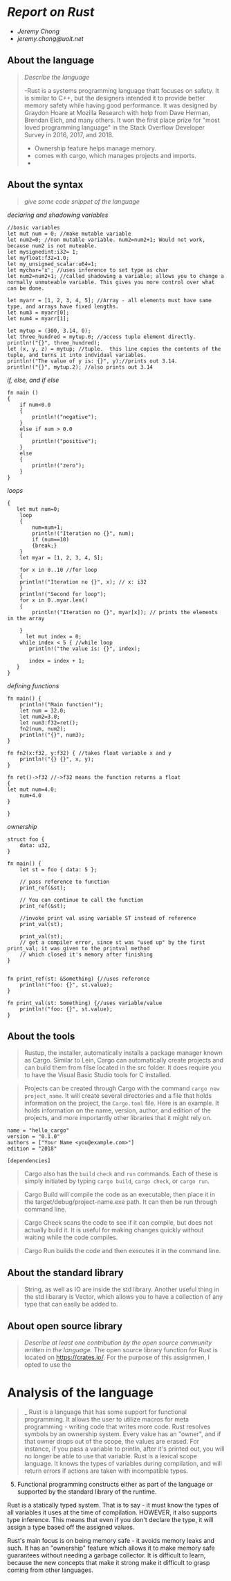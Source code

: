 # _Report on Rust_

- _Jeremy Chong_
- _jeremy.chong@uoit.net_

## About the language

> _Describe the language_
>
> -Rust is a systems programming language thatt focuses on safety. It is similar to C++, but the designers intended it to provide better memory safety while having good performance. It was designed by Graydon Hoare at Mozilla Research with help from Dave Herman, Brendan Eich, and many others. It won the first place prize for "most loved programming language" in the Stack Overflow Developer Survey in 2016, 2017, and 2018.
> - Ownership feature helps manage memory.
> - comes with cargo, which manages projects and imports.
> - 

## About the syntax

> _give some code snippet of the language_
    
*declaring and shadowing variables*
```
//basic variables
let mut num = 0; //make mutable variable
let num2=0; //non mutable variable. num2=num2+1; Would not work, because num2 is not muteable.
let mysignedint:i32= 1;
let myfloat:f32=1.0;
let my_unsigned_scalar:u64=1;
let mychar='x'; //uses inference to set type as char
let num2=num2+1; //called shadowing a variable; allows you to change a normally unmuteable variable. This gives you more control over what can be done.

let myarr = [1, 2, 3, 4, 5]; //Array - all elements must have same type, and arrays have fixed lengths.
let num3 = myarr[0];
let num4 = myarr[1];

let mytup = (300, 3.14, 0);
let three_hundred = mytup.0; //access tuple element directly.
println!("{}", three_hundred);
let (x, y, z) = mytup; //tuple.  this line copies the contents of the tuple, and turns it into indvidual variables.
println!("The value of y is: {}", y);//prints out 3.14.
println!("{}", mytup.2); //also prints out 3.14
```
*if, else, and if else*

```
fn main ()
{
    if num<0.0
    {
        println!("negative");
    }
    else if num > 0.0
    {
        println!("positive");
    }
    else
    {
        println!("zero");
    }
}

```

*loops*
```fn main ()
{
   let mut num=0;
    loop
    {
        num=num+1;
        println!("Iteration no {}", num);
        if (num==10)
        {break;}
    }
    let myar = [1, 2, 3, 4, 5];

    for x in 0..10 //for loop
    {
    println!("Iteration no {}", x); // x: i32
    }
    println!("Second for loop");
    for x in 0..myar.len()
    {
        println!("Iteration no {}", myar[x]); // prints the elements in the array

    }
      let mut index = 0;
    while index < 5 { //while loop
       println!("the value is: {}", index);

       index = index + 1;
   }
}
```
*defining functions*
```
fn main() {
    println!("Main function!");
    let num = 32.0;
    let num2=3.0;
    let num3:f32=ret();
    fn2(num, num2);
    println!("{}", num3);
}

fn fn2(x:f32, y:f32) { //takes float variable x and y
    println!("{} {}", x, y);
}

fn ret()->f32 //->f32 means the function returns a float
{
let mut num=4.0;
    num+4.0
}

}

```

*ownership*
```
struct foo {
    data: u32,
}

fn main() {
    let st = foo { data: 5 };

    // pass reference to function
    print_ref(&st);

    // You can continue to call the function
    print_ref(&st);

    //invoke print val using variable ST instead of reference
    print_val(st);

    print_val(st);
    // get a compiler error, since st was "used up" by the first print_val; it was given to the printval method
    // which closed it's memory after finishing
}


fn print_ref(st: &Something) {//uses reference
    println!("foo: {}", st.value);
}

fn print_val(st: Something) {//uses variable/value
    println!("foo: {}", st.value);
}
```
## About the tools

> Rustup, the installer, automatically installs a package manager known as Cargo. Similar to Lein, Cargo can automatically create projects and can build them from filse located in the src folder. It does require you to have the Visual Basic Studio tools for C installed. 

>Projects can be created through Cargo with the command ```cargo new project_name```. It will create several directories and a file that holds information on the project, the ```Cargo.toml``` file. Here is an example. It holds information on the name, version, author, and edition of the projects, and more importantly other libraries that it might rely on.

```[package]
name = "hello_cargo"
version = "0.1.0"
authors = ["Your Name <you@example.com>"]
edition = "2018"

[dependencies]
```

>Cargo also has the ```build``` ```check``` and ```run``` commands. Each of these is simply initiated by typing ```cargo build```, ```cargo check```, or ```cargo run```.

>Cargo Build will compile the code as an executable, then place it in the target/debug/project-name.exe path. It can then be run through command line.

>Cargo Check scans the code to see if it can compile, but does not actually build it. It is useful for making changes quickly without waiting while the code compiles.

>Cargo Run builds the code and then executes it in the command line.

## About the standard library

>String, as well as IO are inside the std library. Another useful thing in the std libarary is Vector, which allows you to have a collection of any type that can easily be added to. 

## About open source library

> _Describe at least one contribution by the open source
community written in the language._
The open source library function for Rust is located on https://crates.io/. For the purpose of this assignmen, I opted to use the 
# Analysis of the language

> _
Rust is a language that has some support for functional programming.
It allows the user to utilize macros for meta programming - writing code that writes more code.
Rust resolves symbols by an ownership system. Every value has an "owner", and if that owner drops out of the scope, the values are erased. For instance, if you pass a variable to println, after it's printed out, you will no longer be able to use that variable.
Rust is a lexical scope language. It knows the types of variables during compilation, and will return errors if actions are taken with incompatible types.
5.	Functional programming constructs either as part of the language or supported by the standard library of the runtime.

Rust is a statically typed system. That is to say - it must know the types of all variables it uses at the time of compilation. HOWEVER, it also supports type inference. This means that even if you don't declare the type, it will assign a type based off the assigned values.

Rust's main focus is on being memory safe - it avoids memory leaks and such. It has an "ownership" feature which allows it to make memory safe guarantees without needing a garbage collector.  It is difficult to learn, because the new concepts that make it strong make it difficult to grasp coming from other languages. 



